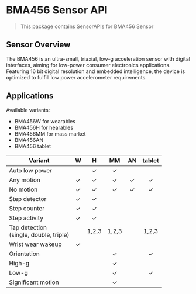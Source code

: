 # BMA456 Sensor API

> This package contains SensorAPIs for BMA456 Sensor

## Sensor Overview

The BMA456 is an ultra-small, triaxial, low-g acceleration sensor with digital interfaces, aiming for low-power consumer electronics applications. Featuring 16 bit digital resolution and embedded intelligence, the device is optimized to fulfill low power accelerometer requirements.

## Applications

Available variants:
- BMA456W for wearables
- BMA456H for hearables
- BMA456MM for mass market
- BMA456AN
- BMA456 tablet

| Variant                                   | W |   H   |   MM  | AN | tablet |
|-------------------------------------------|:-:|:-----:|:-----:|:--:|:------:|
| Auto low power                            |   |   ✓   |   ✓   |    |        |
| Any motion                                | ✓ |   ✓   |   ✓   |  ✓ |    ✓   |
| No motion                                 | ✓ |   ✓   |   ✓   |  ✓ |    ✓   |
| Step detector                             | ✓ |   ✓   |       |    |        |
| Step counter                              | ✓ |   ✓   |       |    |        |
| Step activity                             | ✓ |   ✓   |       |    |        |
| Tap detection<br>(single, double, triple) |   | 1,2,3 | 1,2,3 |    |  1,2,3 |
| Wrist wear wakeup                         | ✓ |       |       |    |        |
| Orientation                               |   |       |   ✓   |    |    ✓   |
| High-g                                    |   |       |   ✓   |    |        |
| Low-g                                     |   |       |   ✓   |    |    ✓   |
| Significant motion                        |   |       |   ✓   |    |        |
